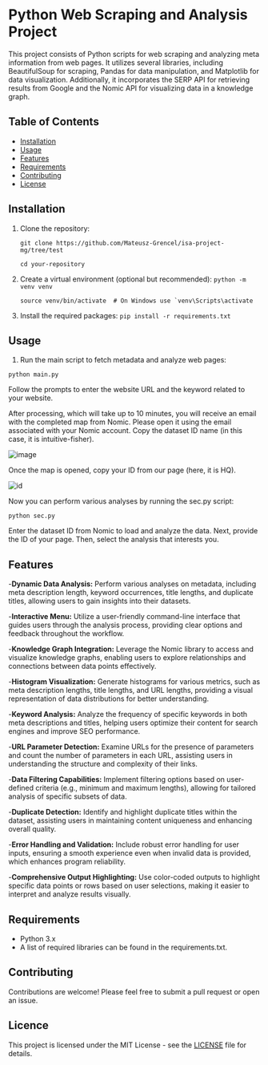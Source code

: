 # Python Web Scraping and Analysis Project

This project consists of Python scripts for web scraping and analyzing meta information from web pages. It utilizes several libraries, including BeautifulSoup for scraping, Pandas for data manipulation, and Matplotlib for data visualization. Additionally, it incorporates the SERP API for retrieving results from Google and the Nomic API for visualizing data in a knowledge graph.

## Table of Contents

- [Installation](#installation)
- [Usage](#usage)
- [Features](#features)
- [Requirements](#requirements)
- [Contributing](#contributing)
- [License](#license)

## Installation

1. Clone the repository:
   
   ```git clone https://github.com/Mateusz-Grencel/isa-project-mg/tree/test```
   
   ```cd your-repository```

3. Create a virtual environment (optional but recommended):
   ```python -m venv venv```
   
   ```source venv/bin/activate  # On Windows use `venv\Scripts\activate```

4. Install the required packages:
   ```pip install -r requirements.txt```

## Usage
1. Run the main script to fetch metadata and analyze web pages:

```python main.py```

Follow the prompts to enter the website URL and the keyword related to your website.

After processing, which will take up to 10 minutes, you will receive an email with the completed map from Nomic. Please open it using the email associated with your Nomic account. Copy the dataset ID name (in this case, it is intuitive-fisher).

![image](https://github.com/user-attachments/assets/13fc1066-388c-4845-a788-27664befe4da)


Once the map is opened, copy your ID from our page (here, it is HQ).

![id](https://github.com/user-attachments/assets/f467287b-5f78-4408-9ba8-04a2d1325195)



Now  you can perform various analyses by running the sec.py script:

```python sec.py```

Enter the dataset ID from Nomic to load and analyze the data. Next, provide the ID of your page. Then, select the analysis that interests you.

## Features
-**Dynamic Data Analysis:** Perform various analyses on metadata, including meta description length, keyword occurrences, title lengths, and duplicate titles, allowing users to gain insights into their datasets.

-**Interactive Menu:** Utilize a user-friendly command-line interface that guides users through the analysis process, providing clear options and feedback throughout the workflow.

-**Knowledge Graph Integration:** Leverage the Nomic library to access and visualize knowledge graphs, enabling users to explore relationships and connections between data points effectively.

-**Histogram Visualization:** Generate histograms for various metrics, such as meta description lengths, title lengths, and URL lengths, providing a visual representation of data distributions for better understanding.

-**Keyword Analysis:** Analyze the frequency of specific keywords in both meta descriptions and titles, helping users optimize their content for search engines and improve SEO performance.

-**URL Parameter Detection:** Examine URLs for the presence of parameters and count the number of parameters in each URL, assisting users in understanding the structure and complexity of their links.

-**Data Filtering Capabilities:** Implement filtering options based on user-defined criteria (e.g., minimum and maximum lengths), allowing for tailored analysis of specific subsets of data.

-**Duplicate Detection:** Identify and highlight duplicate titles within the dataset, assisting users in maintaining content uniqueness and enhancing overall quality.

-**Error Handling and Validation:** Include robust error handling for user inputs, ensuring a smooth experience even when invalid data is provided, which enhances program reliability.

-**Comprehensive Output Highlighting:** Use color-coded outputs to highlight specific data points or rows based on user selections, making it easier to interpret and analyze results visually.

## Requirements
- Python 3.x
- A list of required libraries can be found in the requirements.txt.

## Contributing
Contributions are welcome! Please feel free to submit a pull request or open an issue.

## Licence
This project is licensed under the MIT License - see the [LICENSE](https://opensource.org/licenses/MIT) file for details.
